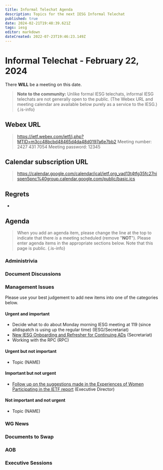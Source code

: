 ```yaml
---
title: Informal Telechat Agenda
description: Topics for the next IESG Informal Telechat
published: true
date: 2024-02-21T19:48:39.621Z
tags: iesg
editor: markdown
dateCreated: 2022-07-23T19:46:23.149Z
---
```


# Informal Telechat - February 22, 2024 

 There **WILL** be a meeting on this date.

> **Note to the community:** Unlike formal IESG telechats, informal IESG telechats are not generally open to the public. (The Webex URL and meeting calendar are available below purely as a service to the IESG.)
{.is-info}


## Webex URL

> https://ietf.webex.com/ietf/j.php?MTID=m3cc48bcbd48465d4da48d0197a6e7bb2
Meeting number: 2427 431 7054
Meeting password: 12345 

## Calendar subscription URL

> https://calendar.google.com/calendar/ical/ietf.org_vad13t4tfg35fc27nispen5pnc%40group.calendar.google.com/public/basic.ics


## Regrets

* 

## Agenda

> When you add an agenda item, please change the line at the top to indicate that there *is* a meeting scheduled (remove "**NOT**"). Please enter agenda items in the appropriate sections below.
Note that this page is public.
{.is-info}

### Administrivia

### Document Discussions

### Management Issues

Please use your best judgement to add new items into one of the categories below.

#### Urgent and important

* Decide what to do about Monday morning IESG meeting at 119 (since alldispatch is using up the regular time) (IESG/Secretariat)
* [New IESG Onboarding and Refresher for Continuing ADs](https://docs.google.com/presentation/d/1_yBYzHrX54emGmcZJETUlMkDM6fBw6S1A1I4EIP_omY/edit?usp=sharing) (Secretariat)
* Working with the RPC (RPC)

#### Urgent but not important

* Topic (NAME)

#### Important but not urgent

* [Follow up on the suggestions made in the Experiences of Women Participating in the IETF report](https://trello.com/b/YBXUa03G/impact-effort-matrix-experiences-of-women-at-ietf) (Executive Director)

#### Not important and not urgent

* Topic (NAME)

### WG News 

### Documents to Swap 

### AOB

### Executive Sessions

